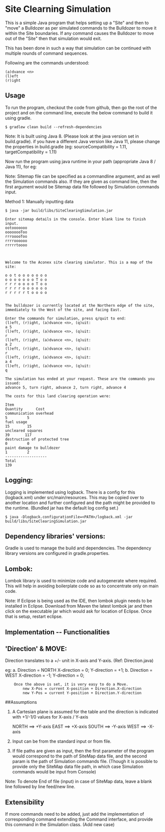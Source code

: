 # Site Clearning Simulation

This is a simple Java program that helps setting up a "Site" and then to "move" a Bulldozer as per simulated commands to the Bulldozer to move it within the Site boundaries. If any command causes the Bulldozer to move out of the "Site" then that simulation would exit.

This has been done in such a way that simulation can be continued with multiple rounds of command sequences.

Following are the commands understood:
```
(a)dvance <n>
(l)eft
(r)ight
```

## Usage

To run the program, checkout the code from github, then go the root of the project and on the command line, execute the below command to build it using gradle.

```
$ gradlew clean build --refresh-dependencies
```

Note: It is built using Java 8. (Please look at the java version set in build.gradle). if you have a different Java version like Java 11, please change the properties in build.gradle (eg: sourceCompatibility = 1.11, targetCompatibility = 1.11)

Now run the program using java runtime in your path (appropriate Java 8 / Java 11), for eg:

Note: Sitemap file can be specified as a commandline argument, and as well the Simulation commands also.
If they are given as command line, then the first argument would be Sitemap data file followed by Simulation commands input.

Method 1: Manually inputting data



```
$ java -jar build/libs/SiteClearingSimulation.jar

Enter sitemap details in the console. Enter blank line to finish input.
ootooooooo
oooooooToo
rrrooooToo
rrrroooooo
rrrrrtoooo



Welcome to the Aconex site clearing simulator. This is a map of the site:

o o t o o o o o o o
o o o o o o o T o o
r r r o o o o T o o
r r r r o o o o o o
r r r r r t o o o o


The bulldozer is currently located at the Northern edge of the site, immediately to the West of the site, and facing East.

Enter the commands for simulation, press q/quit to end:
(l)eft, (r)ight, (a)dvance <n>, (q)uit:
a 5
(l)eft, (r)ight, (a)dvance <n>, (q)uit:
r
(l)eft, (r)ight, (a)dvance <n>, (q)uit:
a 2
(l)eft, (r)ight, (a)dvance <n>, (q)uit:
r
(l)eft, (r)ight, (a)dvance <n>, (q)uit:
a 4
(l)eft, (r)ight, (a)dvance <n>, (q)uit:
q

The simulation has ended at your request. These are the commands you issued:
advance 5, turn right, advance 2, turn right, advance 4

The costs for this land clearing operation were:

Item                                                                                                       Quantity      Cost
communication overhead                                                                                            5         5
fuel usage                                                                                                       15        15
uncleared squares                                                                                                39       117
destruction of protected tree                                                                                     0         0
paint damage to bulldozer                                                                                         1         2
-------------------
Total                                                                                                                     139

```

Logging:
--------
Logging is implemented using logback. There is a config for this (logback.xml) under src/main/resources. This may be copied over to another location and further configured and the path might be provided to the runtime. (Bundled jar has the default log config set.)

```
$ java -Dlogback.configurationFile=<PATH>/logback.xml -jar build/libs/SiteClearingSimulation.jar
```


Dependency libraries' versions:
------------------------------
Gradle is used to manage the build and dependencies. The dependency library versions are configured in gradle.properties.

Lombok:
-------
Lombok library is used to minimize code and autogenerate where required. This will help in avoiding boilerplate code so as to concentrate only on main code.

Note: If Eclipse is being used as the IDE, then lombok plugin needs to be installed in Eclipse. Download from Maven the latest lombok jar and then click on the executable jar which would ask for location of Eclipse. Once that is setup, restart eclipse.

## Implementation -- Functionalities

'Direction' & MOVE:
------------------
Direction translates to a +/- unit in X-axis and Y-axis. (Ref: Direction.java)

eg:
		a. Direction = NORTH
				X-direction = 0;
				Y-direction = +1;
		b. Direction = WEST
				X-direction = -1;
				Y-direction = 0;			
			
		Once the above is set, it is very easy to do a Move.
			new X-Pos = current X-position + Direction.X-direction	
			new Y-Pos = current Y-position + Direction.Y-direction

##Assumptions
1) A Cartesian plane is assumed for the table and the direction is indicated with +1/-1/0 values for X-axis / Y-axis

    NORTH ==>  +Y-axis
    EAST  ==>  +X-axis
    SOUTH ==>  -Y-axis
    WEST  ==>  -X-axis

2) Input can be from the standard input or from file.

3) If file paths are given as input, then the first parameter of the program would correspond to the path of SiteMap data file, and the second param is the path of Simulation commands file. (Though it is possible to provide only the SiteMap data file path, in which case Simulation commands would be input from Console) 

Note: To denote End of file (input) in case of SiteMap data, leave a blank line followed by line feed/new line.

## Extensibility
If more commands need to be added, just add the implementation of corresponding command extending the Command interface, and provide this command in the Simulation class. (Add new case)
